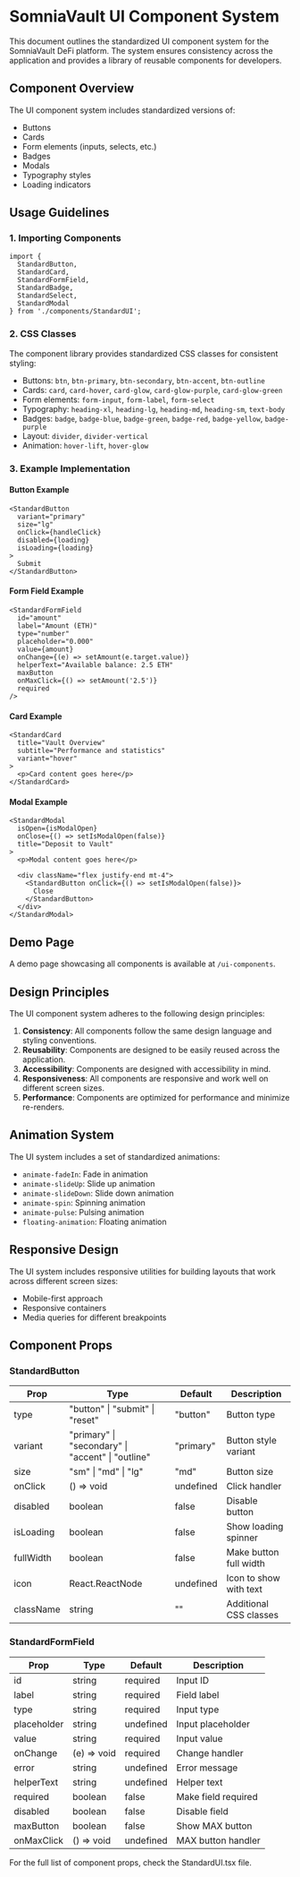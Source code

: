# SomniaVault UI Component System

This document outlines the standardized UI component system for the SomniaVault DeFi platform. The system ensures consistency across the application and provides a library of reusable components for developers.

## Component Overview

The UI component system includes standardized versions of:

- Buttons
- Cards
- Form elements (inputs, selects, etc.)
- Badges
- Modals
- Typography styles
- Loading indicators

## Usage Guidelines

### 1. Importing Components

```tsx
import { 
  StandardButton, 
  StandardCard, 
  StandardFormField,
  StandardBadge,
  StandardSelect,
  StandardModal
} from './components/StandardUI';
```

### 2. CSS Classes

The component library provides standardized CSS classes for consistent styling:

- Buttons: `btn`, `btn-primary`, `btn-secondary`, `btn-accent`, `btn-outline`
- Cards: `card`, `card-hover`, `card-glow`, `card-glow-purple`, `card-glow-green`
- Form elements: `form-input`, `form-label`, `form-select`
- Typography: `heading-xl`, `heading-lg`, `heading-md`, `heading-sm`, `text-body`
- Badges: `badge`, `badge-blue`, `badge-green`, `badge-red`, `badge-yellow`, `badge-purple`
- Layout: `divider`, `divider-vertical`
- Animation: `hover-lift`, `hover-glow`

### 3. Example Implementation

#### Button Example

```tsx
<StandardButton 
  variant="primary" 
  size="lg"
  onClick={handleClick}
  disabled={loading}
  isLoading={loading}
>
  Submit
</StandardButton>
```

#### Form Field Example

```tsx
<StandardFormField
  id="amount"
  label="Amount (ETH)"
  type="number"
  placeholder="0.000"
  value={amount}
  onChange={(e) => setAmount(e.target.value)}
  helperText="Available balance: 2.5 ETH"
  maxButton
  onMaxClick={() => setAmount('2.5')}
  required
/>
```

#### Card Example

```tsx
<StandardCard
  title="Vault Overview"
  subtitle="Performance and statistics"
  variant="hover"
>
  <p>Card content goes here</p>
</StandardCard>
```

#### Modal Example

```tsx
<StandardModal
  isOpen={isModalOpen}
  onClose={() => setIsModalOpen(false)}
  title="Deposit to Vault"
>
  <p>Modal content goes here</p>
  
  <div className="flex justify-end mt-4">
    <StandardButton onClick={() => setIsModalOpen(false)}>
      Close
    </StandardButton>
  </div>
</StandardModal>
```

## Demo Page

A demo page showcasing all components is available at `/ui-components`.

## Design Principles

The UI component system adheres to the following design principles:

1. **Consistency**: All components follow the same design language and styling conventions.
2. **Reusability**: Components are designed to be easily reused across the application.
3. **Accessibility**: Components are designed with accessibility in mind.
4. **Responsiveness**: All components are responsive and work well on different screen sizes.
5. **Performance**: Components are optimized for performance and minimize re-renders.

## Animation System

The UI system includes a set of standardized animations:

- `animate-fadeIn`: Fade in animation
- `animate-slideUp`: Slide up animation
- `animate-slideDown`: Slide down animation
- `animate-spin`: Spinning animation
- `animate-pulse`: Pulsing animation
- `floating-animation`: Floating animation

## Responsive Design

The UI system includes responsive utilities for building layouts that work across different screen sizes:

- Mobile-first approach
- Responsive containers
- Media queries for different breakpoints

## Component Props

### StandardButton

| Prop | Type | Default | Description |
|------|------|---------|-------------|
| type | "button" \| "submit" \| "reset" | "button" | Button type |
| variant | "primary" \| "secondary" \| "accent" \| "outline" | "primary" | Button style variant |
| size | "sm" \| "md" \| "lg" | "md" | Button size |
| onClick | () => void | undefined | Click handler |
| disabled | boolean | false | Disable button |
| isLoading | boolean | false | Show loading spinner |
| fullWidth | boolean | false | Make button full width |
| icon | React.ReactNode | undefined | Icon to show with text |
| className | string | "" | Additional CSS classes |

### StandardFormField

| Prop | Type | Default | Description |
|------|------|---------|-------------|
| id | string | required | Input ID |
| label | string | required | Field label |
| type | string | required | Input type |
| placeholder | string | undefined | Input placeholder |
| value | string | required | Input value |
| onChange | (e) => void | required | Change handler |
| error | string | undefined | Error message |
| helperText | string | undefined | Helper text |
| required | boolean | false | Make field required |
| disabled | boolean | false | Disable field |
| maxButton | boolean | false | Show MAX button |
| onMaxClick | () => void | undefined | MAX button handler |

For the full list of component props, check the StandardUI.tsx file.
